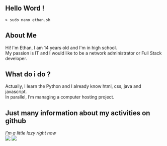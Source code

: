 ## Hello Word !
`> sudo nano ethan.sh`
## About Me
Hi! I'm Ethan, I am 14 years old and I'm in high school.<br>
My passion is IT and I would like to be a network administrator or Full Stack developer.

## What do i do ?
Actually, I learn the Python and I already know html, css, java and javascript.<br>
In parallel, I’m managing a computer hosting project.

## Just many information about my activities on github
*I’m a little lazy right now*<br>
<img src="https://github-readme-stats.vercel.app/api?username=EthanSLG&hide=issues&show_icons=true&count_private=true&show_icons=false&theme=chartreuse-dark&locale=fr&rank_icon=default"/>
<img src="https://github-readme-stats.vercel.app/api/top-langs/?username=EthanSLG&layout=compact&count_private=true&show_icons=false&theme=chartreuse-dark&locale=fr"/>
